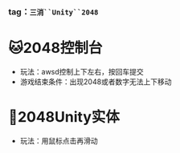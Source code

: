 ### tag：`三消``Unity``2048`

# :cat:2048控制台
* 玩法：awsd控制上下左右，按回车提交
* 游戏结束条件：出现2048或者数字无法上下移动
# :pig:2048Unity实体
* 玩法：用鼠标点击再滑动


